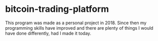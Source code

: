 # bitcoin-trading-platform
This program was made as a personal project in 2018. Since then my programming skills have improved and there are plenty of things I would have done differently, had I made it today. 
